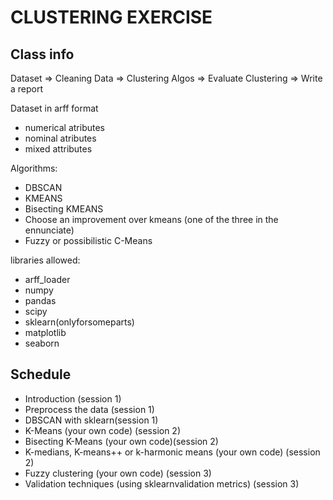 # CLUSTERING EXERCISE

## Class info

Dataset => Cleaning Data => Clustering Algos => Evaluate Clustering => Write a report

Dataset in arff format

- numerical atributes
- nominal atributes
- mixed attributes

Algorithms:

- DBSCAN
- KMEANS
- Bisecting KMEANS
- Choose an improvement over kmeans (one of the three in the ennunciate)
- Fuzzy or possibilistic C-Means

libraries allowed:

- arff_loader
- numpy
- pandas
- scipy
- sklearn(onlyforsomeparts)
- matplotlib
- seaborn

## Schedule

- Introduction  (session 1)
- Preprocess the data (session 1)
- DBSCAN with sklearn(session 1)
- K-Means (your own code) (session 2)
- Bisecting K-Means  (your own code)(session 2)
- K-medians, K-means++ or k-harmonic means (your own code) (session 2)
- Fuzzy clustering (your own code) (session 3)
- Validation techniques  (using sklearnvalidation metrics) (session 3)

